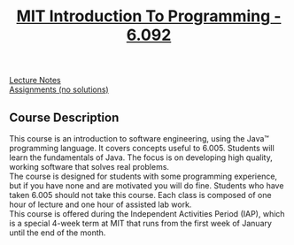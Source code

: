 <html>
<header><h1><a href="https://ocw.mit.edu/courses/electrical-engineering-and-computer-science/6-092-introduction-to-programming-in-java-january-iap-2010/">MIT Introduction To Programming - 6.092</a></h1></header>
<a href="https://ocw.mit.edu/courses/electrical-engineering-and-computer-science/6-092-introduction-to-programming-in-java-january-iap-2010/lecture-notes">Lecture Notes</a><br />
<a href="https://ocw.mit.edu/courses/electrical-engineering-and-computer-science/6-092-introduction-to-programming-in-java-january-iap-2010/assignments">Assignments (no solutions)</a><br />
<h2>Course Description</h2>
<p>This course is an introduction to software engineering, using the Java™ programming language. It covers concepts useful to 6.005. Students will learn the fundamentals of Java. The focus is on developing high quality, working software that solves real problems.<br/>
The course is designed for students with some programming experience, but if you have none and are motivated you will do fine. Students who have taken 6.005 should not take this course. Each class is composed of one hour of lecture and one hour of assisted lab work.<br/>
This course is offered during the Independent Activities Period (IAP), which is a special 4-week term at MIT that runs from the first week of January until the end of the month.
</p>
</html>

